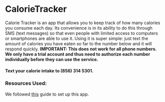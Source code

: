 # CalorieTracker
Calorie Tracker is an app that allows you to keep track of how many calories you consume each day. Its convenience is in its ability to do this through SMS (text messages) so that even people with limited access to computers or smartphones are able to use it. Using it is super simple: just text the amount of calories you have eaten so far to the number below and it will respond quickly. **IMPORTANT: This does not work for all phone numbers. We only have a trial account and thus need to authorize each number individually before they can use the service.**

#### Text your calorie intake to (856) 314 5301.

### Resources Used:
We followed [this](https://www.twilio.com/docs/quickstart/python/sms) guide to set up this app.
